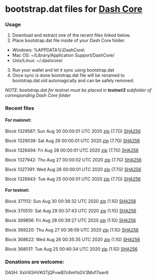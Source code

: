 # bootstrap.dat files for [Dash Core](https://github.com/dashpay/dash)

### Usage

1. Download and extract one of the recent files linked below.
2. Place bootstrap.dat file inside of your Dash Core folder:
 - Windows: %APPDATA%\DashCore\
 - Mac OS: ~/Library/Application Support/DashCore/
 - Unix/Linux: ~/.dashcore/
3. Run your wallet and let it sync using bootstrap.dat
4. Once sync is done bootstrap.dat file will be renamed to bootstrap.dat.old automagically and can be safely removed.

_NOTE: bootstrap.dat for testnet must be placed in **testnet3** subfolder of corresponding Dash Core folder_

### Recent files

#### For mainnet:

Block 1329587: Sun Aug 30 00:00:01 UTC 2020 [zip](https://dash-bootstrap.ams3.digitaloceanspaces.com/mainnet/2020-08-30/bootstrap.dat.zip) (7.7G) [SHA256](https://dash-bootstrap.ams3.digitaloceanspaces.com/mainnet/2020-08-30/sha256.txt)

Block 1329039: Sat Aug 29 00:00:01 UTC 2020 [zip](https://dash-bootstrap.ams3.digitaloceanspaces.com/mainnet/2020-08-29/bootstrap.dat.zip) (7.7G) [SHA256](https://dash-bootstrap.ams3.digitaloceanspaces.com/mainnet/2020-08-29/sha256.txt)

Block 1328494: Fri Aug 28 00:00:01 UTC 2020 [zip](https://dash-bootstrap.ams3.digitaloceanspaces.com/mainnet/2020-08-28/bootstrap.dat.zip) (7.7G) [SHA256](https://dash-bootstrap.ams3.digitaloceanspaces.com/mainnet/2020-08-28/sha256.txt)

Block 1327942: Thu Aug 27 00:00:02 UTC 2020 [zip](https://dash-bootstrap.ams3.digitaloceanspaces.com/mainnet/2020-08-27/bootstrap.dat.zip) (7.7G) [SHA256](https://dash-bootstrap.ams3.digitaloceanspaces.com/mainnet/2020-08-27/sha256.txt)

Block 1327391: Wed Aug 26 00:00:01 UTC 2020 [zip](https://dash-bootstrap.ams3.digitaloceanspaces.com/mainnet/2020-08-26/bootstrap.dat.zip) (7.7G) [SHA256](https://dash-bootstrap.ams3.digitaloceanspaces.com/mainnet/2020-08-26/sha256.txt)

Block 1326843: Tue Aug 25 00:00:01 UTC 2020 [zip](https://dash-bootstrap.ams3.digitaloceanspaces.com/mainnet/2020-08-25/bootstrap.dat.zip) (7.7G) [SHA256](https://dash-bootstrap.ams3.digitaloceanspaces.com/mainnet/2020-08-25/sha256.txt)


#### For testnet:

Block 371112: Sun Aug 30 00:36:32 UTC 2020 [zip](https://dash-bootstrap.ams3.digitaloceanspaces.com/testnet/2020-08-30/bootstrap.dat.zip) (1.1G) [SHA256](https://dash-bootstrap.ams3.digitaloceanspaces.com/testnet/2020-08-30/sha256.txt)

Block 370510: Sat Aug 29 00:37:43 UTC 2020 [zip](https://dash-bootstrap.ams3.digitaloceanspaces.com/testnet/2020-08-29/bootstrap.dat.zip) (1.1G) [SHA256](https://dash-bootstrap.ams3.digitaloceanspaces.com/testnet/2020-08-29/sha256.txt)

Block 369856: Fri Aug 28 00:39:27 UTC 2020 [zip](https://dash-bootstrap.ams3.digitaloceanspaces.com/testnet/2020-08-28/bootstrap.dat.zip) (1.1G) [SHA256](https://dash-bootstrap.ams3.digitaloceanspaces.com/testnet/2020-08-28/sha256.txt)

Block 369220: Thu Aug 27 00:36:59 UTC 2020 [zip](https://dash-bootstrap.ams3.digitaloceanspaces.com/testnet/2020-08-27/bootstrap.dat.zip) (1.1G) [SHA256](https://dash-bootstrap.ams3.digitaloceanspaces.com/testnet/2020-08-27/sha256.txt)

Block 368622: Wed Aug 26 00:35:35 UTC 2020 [zip](https://dash-bootstrap.ams3.digitaloceanspaces.com/testnet/2020-08-26/bootstrap.dat.zip) (1.1G) [SHA256](https://dash-bootstrap.ams3.digitaloceanspaces.com/testnet/2020-08-26/sha256.txt)

Block 368017: Tue Aug 25 00:40:34 UTC 2020 [zip](https://dash-bootstrap.ams3.digitaloceanspaces.com/testnet/2020-08-25/bootstrap.dat.zip) (1.1G) [SHA256](https://dash-bootstrap.ams3.digitaloceanspaces.com/testnet/2020-08-25/sha256.txt)


### Donations are welcome:

DASH: XsV4GHVKGTjQFvwB7c6mYsGV3Mxf7iser6
